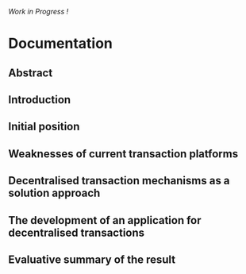 *Work in Progress !*

# Documentation

## Abstract

## Introduction

## Initial position

## Weaknesses of current transaction platforms

## Decentralised transaction mechanisms as a solution approach

## The development of an application for decentralised transactions

## Evaluative summary of the result
